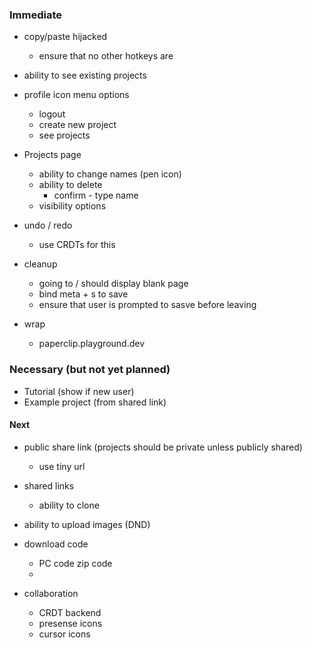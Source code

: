 
### Immediate

- copy/paste hijacked
  - ensure that no other hotkeys are

- ability to see existing projects
- profile icon menu options
  - logout
  - create new project
  - see projects

- Projects page
  - ability to change names (pen icon)
  - ability to delete
    - confirm - type name
  - visibility options

- undo / redo
  - use CRDTs for this

- cleanup
  - going to / should display blank page
  - bind meta + s to save
  - ensure that user is prompted to sasve before leaving

- wrap
  - paperclip.playground.dev

### Necessary (but not yet planned)

- Tutorial (show if new user)
- Example project (from shared link)


#### Next

- public share link (projects should be private unless publicly shared)
  - use tiny url

- shared links
  - ability to clone

- ability to upload images (DND)
- download code
  - PC code zip code
  - 

- collaboration
  - CRDT backend
  - presense icons
  - cursor icons